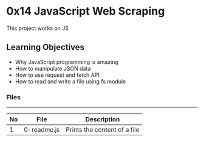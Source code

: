 # 0x14 JavaScript Web Scraping

This project works on JS 

## Learning Objectives

* Why JavaScript programming is amazing
* How to manipulate JSON data
* How to use request and fetch API
* How to read and write a file using fs module

### Files
---
No | File | Description
---|---|---
1 | 0-readme.js | Prints the content of a file
